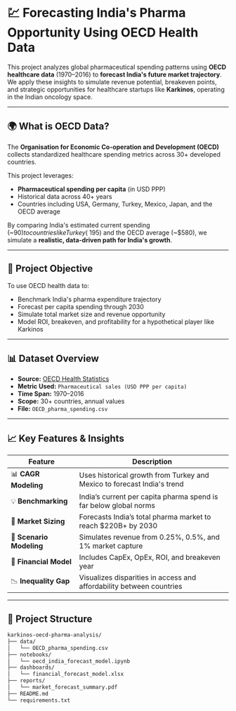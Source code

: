# 💹 Forecasting India's Pharma Opportunity Using OECD Health Data

This project analyzes global pharmaceutical spending patterns using **OECD healthcare data** (1970–2016) to **forecast India's future market trajectory**. We apply these insights to simulate revenue potential, breakeven points, and strategic opportunities for healthcare startups like **Karkinos**, operating in the Indian oncology space.

---

## 🌍 What is OECD Data?

The **Organisation for Economic Co-operation and Development (OECD)** collects standardized healthcare spending metrics across 30+ developed countries.

This project leverages:
- **Pharmaceutical spending per capita** (in USD PPP)
- Historical data across 40+ years
- Countries including USA, Germany, Turkey, Mexico, Japan, and the OECD average

By comparing India's estimated current spending (~$90) to countries like Turkey (~$195) and the OECD average (~$580), we simulate a **realistic, data-driven path for India's growth**.

---

## 🎯 Project Objective

To use OECD health data to:
- Benchmark India's pharma expenditure trajectory
- Forecast per capita spending through 2030
- Simulate total market size and revenue opportunity
- Model ROI, breakeven, and profitability for a hypothetical player like Karkinos

---

## 📊 Dataset Overview

- **Source:** [OECD Health Statistics](https://data.oecd.org/)
- **Metric Used:** `Pharmaceutical sales (USD PPP per capita)`
- **Time Span:** 1970–2016
- **Scope:** 30+ countries, annual values
- **File:** `OECD_pharma_spending.csv`

---

## 📈 Key Features & Insights

| Feature | Description |
|---------|-------------|
| 📊 **CAGR Modeling** | Uses historical growth from Turkey and Mexico to forecast India's trend |
| 💡 **Benchmarking** | India’s current per capita pharma spend is far below global norms |
| 🧮 **Market Sizing** | Forecasts India’s total pharma market to reach $220B+ by 2030 |
| 💸 **Scenario Modeling** | Simulates revenue from 0.25%, 0.5%, and 1% market capture |
| 🧾 **Financial Model** | Includes CapEx, OpEx, ROI, and breakeven year |
| 📉 **Inequality Gap** | Visualizes disparities in access and affordability between countries |

---

## 📁 Project Structure

```bash
karkinos-oecd-pharma-analysis/
├── data/
│   └── OECD_pharma_spending.csv
├── notebooks/
│   └── oecd_india_forecast_model.ipynb
├── dashboards/
│   └── financial_forecast_model.xlsx
├── reports/
│   └── market_forecast_summary.pdf
├── README.md
└── requirements.txt
